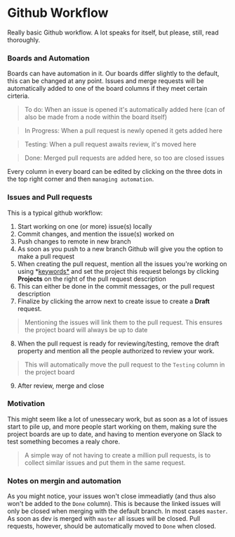 # Github Workflow

Really basic Github workflow. A lot speaks for itself, but please, still, read thoroughly.

### Boards and Automation

Boards can have automation in it. Our boards differ slightly to the default, this can be changed at any point.
Issues and merge requests will be automatically added to one of the board columns if they meet certain cirteria.

> To do: When an issue is opened it's automatically added here (can of also be made from a node within the board itself)

> In Progress: When a pull request is newly opened it gets added here

> Testing: When a pull request awaits review, it's moved here

> Done: Merged pull requests are added here, so too are closed issues

Every column in every board can be edited by clicking on the three dots in the top right corner and then `managing automation`.

### Issues and Pull requests

This is a typical github workflow:

1. Start working on one (or more) issue(s) locally
2. Commit changes, and mention the issue(s) worked on
3. Push changes to remote in new branch
4. As soon as you push to a new branch Github will give you the option to make a pull request 
5. When creating the pull request, mention all the issues you're working on using *[keywords*](https://help.github.com/en/github/managing-your-work-on-github/linking-a-pull-request-to-an-issue) and set the project this request belongs by clicking **Projects** on the right of the pull request description
6. This can either be done in the commit messages, or the pull request description
7. Finalize by clicking the arrow next to create issue to create a **Draft** request.

> Mentioning the issues will link them to the pull request. This ensures the project board will always be up to date

8. When the pull request is ready for reviewing/testing, remove the draft property and mention all the people authorized to review your work.

> This will automatically move the pull request to the `Testing` column in the project board

9. After review, merge and close

### Motivation

This might seem like a lot of unessecary work, but as soon as a lot of issues start to pile up, and more people start working on them, 
making sure the project boards are up to date, and having to mention everyone on Slack to test something becomes a realy chore. 

> A simple way of not having to create a million pull requests, is to collect similar issues and put them in the same request.

### Notes on mergin and automation

As you might notice, your issues won't close immeadiatly (and thus also won't be added to the `Done` column).
This is because the linked issues will only be closed when merging with the default branch. In most cases `master`.
As soon as dev is merged with `master` all issues will be closed.
Pull requests, however, should be automatically moved to `Done` when closed.


